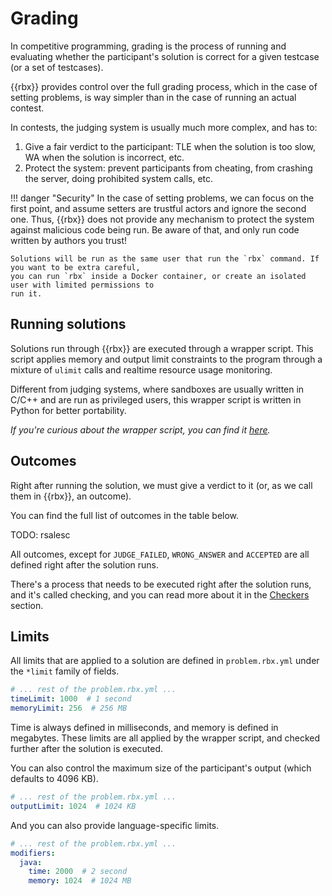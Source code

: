 # Grading

In competitive programming, grading is the process of running and evaluating whether the participant's solution is correct for a given testcase (or a set of testcases).

{{rbx}} provides control over the full grading process, which in the case of setting problems,
is way simpler than in the case of running an actual contest.

In contests, the judging system is usually much more complex, and has to:

1. Give a fair verdict to the participant: TLE when the solution is too slow, WA when the solution is incorrect, etc.
2. Protect the system: prevent participants from cheating, from crashing the server, doing prohibited
  system calls, etc.

!!! danger "Security"
    In the case of setting problems, we can focus on the first point, and assume setters are trustful
    actors and ignore the second one. Thus, {{rbx}} does not provide any mechanism to protect the system
    against malicious code being run. Be aware of that, and only run code written by authors you trust!

    Solutions will be run as the same user that run the `rbx` command. If you want to be extra careful,
    you can run `rbx` inside a Docker container, or create an isolated user with limited permissions to
    run it.

## Running solutions

Solutions run through {{rbx}} are executed through a wrapper script. This script
applies memory and output limit constraints to the program through a mixture of `ulimit` calls
and realtime resource usage monitoring.

Different from judging systems, where sandboxes are usually written in C/C++ and are run as privileged users, this wrapper script is written in Python for better portability.

*If you're curious about the wrapper script, you can find it [here](https://github.com/rsalesc/rbx/blob/main/rbx/grading/judge/sandboxes/timeit.py).*

## Outcomes

Right after running the solution, we must give a verdict to it (or, as we call them in {{rbx}}, an outcome).

You can find the full list of outcomes in the table below.

TODO: rsalesc

All outcomes, except for `JUDGE_FAILED`, `WRONG_ANSWER` and `ACCEPTED` are all defined right after
the solution runs.

There's a process that needs to be executed right after the solution runs, and it's called
checking, and you can read more about it in the [Checkers](checkers.md) section.

## Limits

All limits that are applied to a solution are defined in `problem.rbx.yml` under the `*limit` family of fields.

```yaml title="problem.rbx.yml"
# ... rest of the problem.rbx.yml ...
timeLimit: 1000  # 1 second
memoryLimit: 256  # 256 MB
```

Time is always defined in milliseconds, and memory is defined in megabytes. These limits are all
applied by the wrapper script, and checked further after the solution is executed.

You can also control the maximum size of the participant's output (which defaults to 4096 KB).

```yaml title="problem.rbx.yml"
# ... rest of the problem.rbx.yml ...
outputLimit: 1024  # 1024 KB
```

And you can also provide language-specific limits.

```yaml title="problem.rbx.yml"
# ... rest of the problem.rbx.yml ...
modifiers:
  java:
    time: 2000  # 2 second
    memory: 1024  # 1024 MB
```
